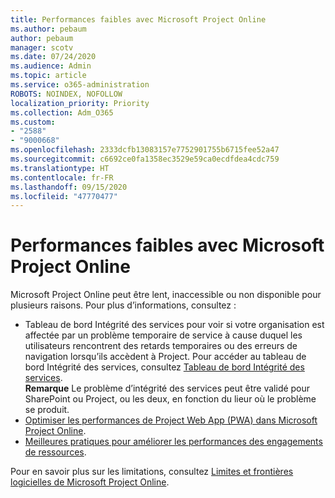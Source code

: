 ```yaml
---
title: Performances faibles avec Microsoft Project Online
ms.author: pebaum
author: pebaum
manager: scotv
ms.date: 07/24/2020
ms.audience: Admin
ms.topic: article
ms.service: o365-administration
ROBOTS: NOINDEX, NOFOLLOW
localization_priority: Priority
ms.collection: Adm_O365
ms.custom:
- "2588"
- "9000668"
ms.openlocfilehash: 2333dcfb13083157e7752901755b6715fee52a47
ms.sourcegitcommit: c6692ce0fa1358ec3529e59ca0ecdfdea4cdc759
ms.translationtype: HT
ms.contentlocale: fr-FR
ms.lasthandoff: 09/15/2020
ms.locfileid: "47770477"
---
```

# <a name="slow-performance-with-project-online"></a>Performances faibles avec Microsoft Project Online

Microsoft Project Online peut être lent, inaccessible ou non disponible pour plusieurs raisons. Pour plus d’informations, consultez :

- Tableau de bord Intégrité des services pour voir si votre organisation est affectée par un problème temporaire de service à cause duquel les utilisateurs rencontrent des retards temporaires ou des erreurs de navigation lorsqu’ils accèdent à Project. Pour accéder au tableau de bord Intégrité des services, consultez [Tableau de bord Intégrité des services](https://admin.microsoft.com/AdminPortal/Home#/servicehealth).</br>
    **Remarque** Le problème d’intégrité des services peut être validé pour SharePoint ou Project, ou les deux, en fonction du lieur où le problème se produit.
- [Optimiser les performances de Project Web App (PWA) dans Microsoft Project Online](https://docs.microsoft.com/projectonline/tune-project-online-performance).
- [Meilleures pratiques pour améliorer les performances des engagements de ressources](https://docs.microsoft.com/projectonline/best-practices-to-improve-resource-engagements-performance).

Pour en savoir plus sur les limitations, consultez [Limites et frontières logicielles de Microsoft Project Online](https://docs.microsoft.com/projectonline/project-online-software-boundaries-and-limits).
